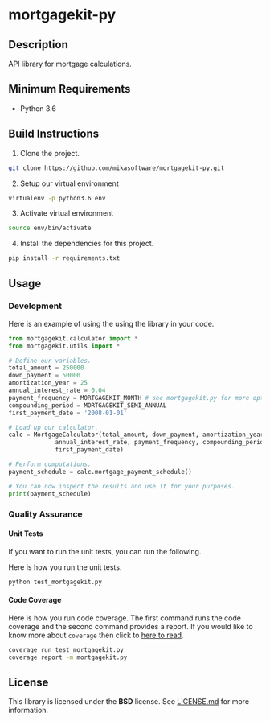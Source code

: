 # mortgagekit-py
## Description
API library for mortgage calculations.

## Minimum Requirements
* Python 3.6

## Build Instructions
1. Clone the project.

  ```bash
  git clone https://github.com/mikasoftware/mortgagekit-py.git
  ```

2. Setup our virtual environment

  ```bash
  virtualenv -p python3.6 env
  ```

3. Activate virtual environment

  ```bash
  source env/bin/activate
  ```

4. Install the dependencies for this project.

  ```bash
  pip install -r requirements.txt
  ```

## Usage
### Development
Here is an example of using the using the library in your code.

  ```python
  from mortgagekit.calculator import *
  from mortgagekit.utils import *

  # Define our variables.
  total_amount = 250000
  down_payment = 50000
  amortization_year = 25
  annual_interest_rate = 0.04
  payment_frequency = MORTGAGEKIT_MONTH # see mortgagekit.py for more options.
  compounding_period = MORTGAGEKIT_SEMI_ANNUAL
  first_payment_date = '2008-01-01'

  # Load up our calculator.
  calc = MortgageCalculator(total_amount, down_payment, amortization_year,
               annual_interest_rate, payment_frequency, compounding_period,
               first_payment_date)

  # Perform computations.
  payment_schedule = calc.mortgage_payment_schedule()

  # You can now inspect the results and use it for your purposes.
  print(payment_schedule)
  ```

### Quality Assurance
#### Unit Tests
If you want to run the unit tests, you can run the following.

Here is how you run the unit tests.

```bash
python test_mortgagekit.py
```

#### Code Coverage
Here is how you run code coverage. The first command runs the code coverage
and the second command provides a report. If you would like to know more about ``coverage`` then click to [here to read](http://coverage.readthedocs.io/en/latest/).

```bash
coverage run test_mortgagekit.py
coverage report -m mortgagekit.py
```

## License
This library is licensed under the **BSD** license. See [LICENSE.md](LICENSE.md) for more information.
